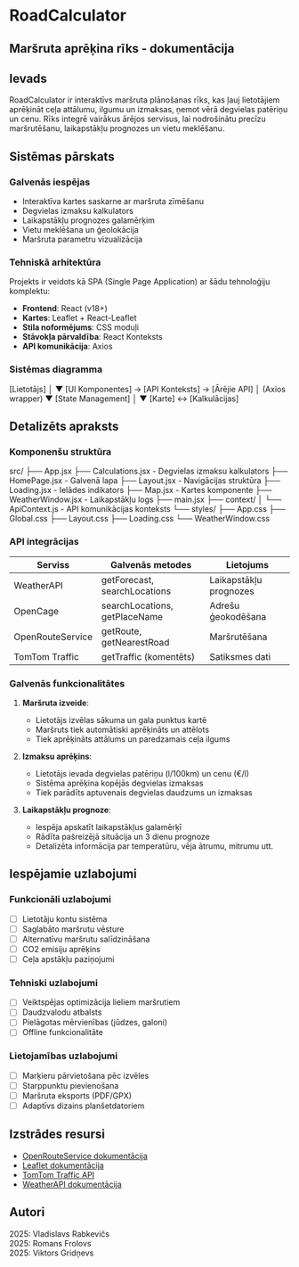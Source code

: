 # RoadCalculator
## Maršruta aprēķina rīks - dokumentācija

## Ievads
RoadCalculator ir interaktīvs maršruta plānošanas rīks, kas ļauj lietotājiem aprēķināt ceļa attālumu, ilgumu un izmaksas, ņemot vērā degvielas patēriņu un cenu. Rīks integrē vairākus ārējos servisus, lai nodrošinātu precīzu maršrutēšanu, laikapstākļu prognozes un vietu meklēšanu.

## Sistēmas pārskats

### Galvenās iespējas
- Interaktīva kartes saskarne ar maršruta zīmēšanu
- Degvielas izmaksu kalkulators
- Laikapstākļu prognozes galamērķim
- Vietu meklēšana un ģeolokācija
- Maršruta parametru vizualizācija

### Tehniskā arhitektūra
Projekts ir veidots kā SPA (Single Page Application) ar šādu tehnoloģiju komplektu:
- **Frontend**: React (v18+)
- **Kartes**: Leaflet + React-Leaflet
- **Stila noformējums**: CSS moduļi
- **Stāvokļa pārvaldība**: React Konteksts
- **API komunikācija**: Axios

### Sistēmas diagramma
[Lietotājs]
│
▼
[UI Komponentes] → [API Konteksts] → [Ārējie API]
│ (Axios wrapper)
▼
[State Management]
│
▼
[Karte] ↔ [Kalkulācijas]

## Detalizēts apraksts

### Komponenšu struktūra
src/
├── App.jsx
├── Calculations.jsx - Degvielas izmaksu kalkulators
├── HomePage.jsx - Galvenā lapa
├── Layout.jsx - Navigācijas struktūra
├── Loading.jsx - Ielādes indikators
├── Map.jsx - Kartes komponente
├── WeatherWindow.jsx - Laikapstākļu logs
├── main.jsx
├── context/
│ └── ApiContext.js - API komunikācijas konteksts
└── styles/
├── App.css
├── Global.css
├── Layout.css
├── Loading.css
└── WeatherWindow.css

### API integrācijas
| Serviss            | Galvenās metodes                  | Lietojums                     |
|--------------------|-----------------------------------|-------------------------------|
| WeatherAPI         | getForecast, searchLocations      | Laikapstākļu prognozes        |
| OpenCage           | searchLocations, getPlaceName     | Adrešu ģeokodēšana            |
| OpenRouteService   | getRoute, getNearestRoad          | Maršrutēšana                  |
| TomTom Traffic     | getTraffic (komentēts)            | Satiksmes dati                |

### Galvenās funkcionalitātes
1. **Maršruta izveide**:
    - Lietotājs izvēlas sākuma un gala punktus kartē
    - Maršruts tiek automātiski aprēķināts un attēlots
    - Tiek aprēķināts attālums un paredzamais ceļa ilgums

2. **Izmaksu aprēķins**:
    - Lietotājs ievada degvielas patēriņu (l/100km) un cenu (€/l)
    - Sistēma aprēķina kopējās degvielas izmaksas
    - Tiek parādīts aptuvenais degvielas daudzums un izmaksas

3. **Laikapstākļu prognoze**:
    - Iespēja apskatīt laikapstākļus galamērķī
    - Rādīta pašreizējā situācija un 3 dienu prognoze
    - Detalizēta informācija par temperatūru, vēja ātrumu, mitrumu utt.

## Iespējamie uzlabojumi

### Funkcionāli uzlabojumi
- [ ] Lietotāju kontu sistēma
- [ ] Saglabāto maršrutu vēsture
- [ ] Alternatīvu maršrutu salīdzināšana
- [ ] CO2 emisiju aprēķins
- [ ] Ceļa apstākļu paziņojumi

### Tehniski uzlabojumi
- [ ] Veiktspējas optimizācija lieliem maršrutiem
- [ ] Daudzvalodu atbalsts
- [ ] Pielāgotas mērvienības (jūdzes, galoni)
- [ ] Offline funkcionalitāte

### Lietojamības uzlabojumi
- [ ] Marķieru pārvietošana pēc izvēles
- [ ] Starppunktu pievienošana
- [ ] Maršruta eksports (PDF/GPX)
- [ ] Adaptīvs dizains planšetdatoriem

## Izstrādes resursi
- [OpenRouteService dokumentācija](https://openrouteservice.org/)
- [Leaflet dokumentācija](https://leafletjs.com/)
- [TomTom Traffic API](https://www.tomtom.com/traffic-index/)
- [WeatherAPI dokumentācija](https://www.weatherapi.com/docs/)

## Autori
2025: Vladislavs Rabkevičs  
2025: Romans Frolovs  
2025: Viktors Gridņevs